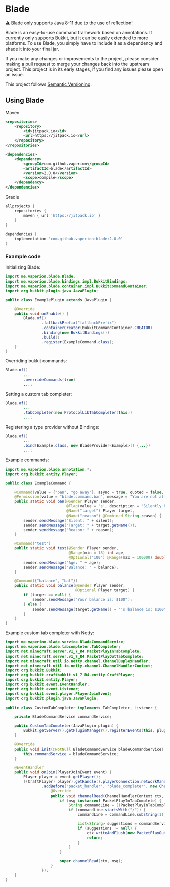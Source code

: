 # Blade

:warning: Blade only supports Java 8-11 due to the use of reflection!

Blade is an easy-to-use command framework based on annotations. It currently only supports Bukkit, but it can be easily extended to more platforms.
To use Blade, you simply have to include it as a dependency and shade it into your final jar.

If you make any changes or improvements to the project, please consider making a pull request to merge your changes back into the upstream project.
This project is in its early stages, if you find any issues please open an issue.

This project follows [Semantic Versioning](https://semver.org/).

## Using Blade

Maven
```xml
<repositories>
    <repository>
        <id>jitpack.io</id>
        <url>https://jitpack.io</url>
    </repository>
</repositories>

<dependencies>
    <dependency>
        <groupId>com.github.vaperion</groupId>
        <artifactId>blade</artifactId>
        <version>2.0.0</version>
        <scope>compile</scope>
    </dependency>
</dependencies>
```

Gradle
```groovy
allprojects {
    repositories {
        maven { url 'https://jitpack.io' }
    }
}

dependencies {
    implementation 'com.github.vaperion:blade:2.0.0'
}
```

### Example code

Initializing Blade:

```java
import me.vaperion.blade.Blade;
import me.vaperion.blade.bindings.impl.BukkitBindings;
import me.vaperion.blade.container.impl.BukkitCommandContainer;
import org.bukkit.plugin.java.JavaPlugin;

public class ExamplePlugin extends JavaPlugin {

    @Override
    public void onEnable() {
        Blade.of()
                .fallbackPrefix("fallbackPrefix")
                .containerCreator(BukkitCommandContainer.CREATOR)
                .binding(new BukkitBindings())
                .build()
                .register(ExampleCommand.class);
    }
}
```

Overriding bukkit commands:
```java
Blade.of()
        ...
        .overrideCommands(true)
        ...;
```

Setting a custom tab completer:
```java
Blade.of()
        ...
        .tabCompleter(new ProtocolLibTabCompleter(this))
        ...;
```

Registering a type provider without Bindings:
```java
Blade.of()
        ...
        .bind(Example.class, new BladeProvider<Example>() {...})
        ...;
```

Example commands:

```java
import me.vaperion.blade.annotation.*;
import org.bukkit.entity.Player;

public class ExampleCommand {

    @Command(value = {"ban", "go away"}, async = true, quoted = false, description = "Ban a player")
    @Permission(value = "blade.command.ban", message = "You are not allowed to execute this command.")
    public static void ban(@Sender Player sender,
                           @Flag(value = 's', description = "Silently ban the player") boolean silent,
                           @Name("target") Player target,
                           @Name("reason") @Combined String reason) {
        sender.sendMessage("Silent: " + silent);
        sender.sendMessage("Target: " + target.getName());
        sender.sendMessage("Reason: " + reason);
    }

    @Command("test")
    public static void test(@Sender Player sender,
                            @Range(min = 18) int age,
                            @Optional("100") @Range(max = 100000) double balance) {
        sender.sendMessage("Age: " + age);
        sender.sendMessage("Balance: " + balance);
    }

    @Command({"balance", "bal"})
    public static void balance(@Sender Player sender,
                               @Optional Player target) {
        if (target == null) {
            sender.sendMessage("Your balance is: $100");
        } else {
            sender.sendMessage(target.getName() + "'s balance is: $100");
        }
    }
}
```

Example custom tab completer with Netty:

```java
import me.vaperion.blade.service.BladeCommandService;
import me.vaperion.blade.tabcompleter.TabCompleter;
import net.minecraft.server.v1_7_R4.PacketPlayInTabComplete;
import net.minecraft.server.v1_7_R4.PacketPlayOutTabComplete;
import net.minecraft.util.io.netty.channel.ChannelDuplexHandler;
import net.minecraft.util.io.netty.channel.ChannelHandlerContext;
import org.bukkit.Bukkit;
import org.bukkit.craftbukkit.v1_7_R4.entity.CraftPlayer;
import org.bukkit.entity.Player;
import org.bukkit.event.EventHandler;
import org.bukkit.event.Listener;
import org.bukkit.event.player.PlayerJoinEvent;
import org.bukkit.plugin.java.JavaPlugin;

public class CustomTabCompleter implements TabCompleter, Listener {

    private BladeCommandService commandService;

    public CustomTabCompleter(JavaPlugin plugin) {
        Bukkit.getServer().getPluginManager().registerEvents(this, plugin);
    }

    @Override
    public void init(@NotNull BladeCommandService bladeCommandService) {
        this.commandService = bladeCommandService;
    }

    @EventHandler
    public void onJoin(PlayerJoinEvent event) {
        Player player = event.getPlayer();
        ((CraftPlayer) player).getHandle().playerConnection.networkManager.m.pipeline()
                .addBefore("packet_handler", "blade_completer", new ChannelDuplexHandler() {
                    @Override
                    public void channelRead(ChannelHandlerContext ctx, Object msg) throws Exception {
                        if (msg instanceof PacketPlayInTabComplete) {
                            String commandLine = ((PacketPlayInTabComplete) msg).c();
                            if (commandLine.startsWith("/")) {
                                commandLine = commandLine.substring(1);

                                List<String> suggestions = commandService.getCommandCompleter().suggest(commandLine, () -> new BukkitSender(player), (cmd) -> hasPermission(player, cmd));
                                if (suggestions != null) {
                                    ctx.writeAndFlush(new PacketPlayOutTabComplete(suggestions.toArray(new String[0])));
                                    return;
                                }
                            }
                        }

                        super.channelRead(ctx, msg);
                    }
                });
    }
}
```
